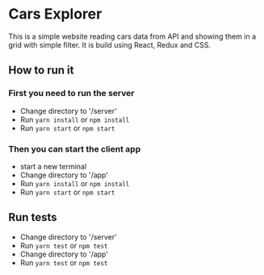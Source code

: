 # Cars Explorer

This is a simple website reading cars data from API and showing them in a grid with simple filter.
It is build using React, Redux and CSS.

## How to run it

### First you need to run the server

- Change directory to '/server'
- Run `yarn install` or `npm install`
- Run `yarn start` or `npm start`

### Then you can start the client app

- start a new terminal
- Change directory to '/app'
- Run `yarn install` or `npm install`
- Run `yarn start` or `npm start`

## Run tests

- Change directory to '/server'
- Run `yarn test` or `npm test`
- Change directory to '/app'
- Run `yarn test` or `npm test`
